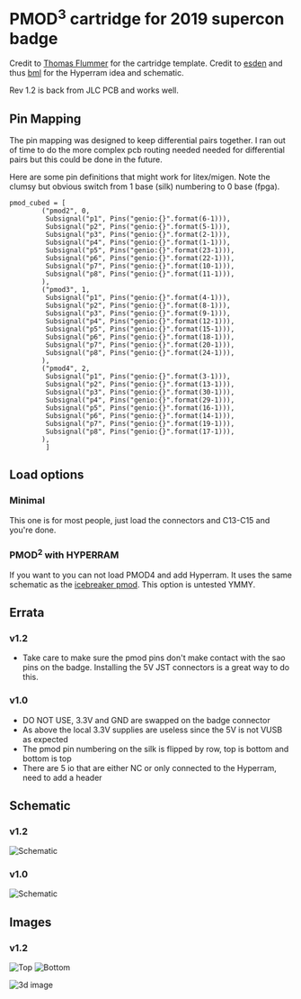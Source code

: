 # PMOD<sup>3</sup> cartridge for 2019 supercon badge

Credit to [Thomas Flummer](https://github.com/flummer) for the cartridge template. Credit to [esden](https://github.com/icebreaker-fpga/icebreaker-pmod/tree/master/hyperram/v1.0b) and thus [bml](https://github.com/blackmesalabs/hyperram) for the Hyperram idea and schematic.

Rev 1.2 is back from JLC PCB and works well.

## Pin Mapping

The pin mapping was designed to keep differential pairs together.  I ran out of time to do the more complex pcb routing needed needed for differential pairs but this could be done in the future.

Here are some pin definitions that might work for litex/migen.  Note the clumsy but obvious switch from 1 base (silk) numbering to 0 base (fpga).
```
pmod_cubed = [
        ("pmod2", 0,
         Subsignal("p1", Pins("genio:{}".format(6-1))),
         Subsignal("p2", Pins("genio:{}".format(5-1))),
         Subsignal("p3", Pins("genio:{}".format(2-1))),
         Subsignal("p4", Pins("genio:{}".format(1-1))),
         Subsignal("p5", Pins("genio:{}".format(23-1))),
         Subsignal("p6", Pins("genio:{}".format(22-1))),
         Subsignal("p7", Pins("genio:{}".format(10-1))),
         Subsignal("p8", Pins("genio:{}".format(11-1))),
        ),
        ("pmod3", 1,
         Subsignal("p1", Pins("genio:{}".format(4-1))),
         Subsignal("p2", Pins("genio:{}".format(8-1))),
         Subsignal("p3", Pins("genio:{}".format(9-1))),
         Subsignal("p4", Pins("genio:{}".format(12-1))),
         Subsignal("p5", Pins("genio:{}".format(15-1))),
         Subsignal("p6", Pins("genio:{}".format(18-1))),
         Subsignal("p7", Pins("genio:{}".format(20-1))),
         Subsignal("p8", Pins("genio:{}".format(24-1))),
        ),
        ("pmod4", 2,
         Subsignal("p1", Pins("genio:{}".format(3-1))),
         Subsignal("p2", Pins("genio:{}".format(13-1))),
         Subsignal("p3", Pins("genio:{}".format(30-1))),
         Subsignal("p4", Pins("genio:{}".format(29-1))),
         Subsignal("p5", Pins("genio:{}".format(16-1))),
         Subsignal("p6", Pins("genio:{}".format(14-1))),
         Subsignal("p7", Pins("genio:{}".format(19-1))),
         Subsignal("p8", Pins("genio:{}".format(17-1))),
        ),
         ]
```

## Load options

### Minimal

This one is for most people, just load the connectors and C13-C15 and you're done.

### PMOD<sup>2</sup> with HYPERRAM

If you want to you can not load PMOD4 and add Hyperram.  It uses the same schematic as the [icebreaker pmod](https://github.com/icebreaker-fpga/icebreaker-pmod/tree/master/hyperram/v1.0b).  This option is untested YMMY.

## Errata

### v1.2
 * Take care to make sure the pmod pins don't make contact with the sao pins on the badge.  Installing the 5V JST connectors is a great way to do this.

### v1.0

 * DO NOT USE, 3.3V and GND are swapped on the badge connector
 * As above the local 3.3V supplies are useless since the 5V is not VUSB as expected
 * The pmod pin numbering on the silk is flipped by row, top is bottom and bottom is top
 * There are 5 io that are either NC or only connected to the Hyperram, need to add a header

## Schematic

### v1.2
![Schematic](cartridge-schematic-v1.2.svg)

### v1.0
![Schematic](cartridge-schematic.svg)

## Images

### v1.2

![Top](image-v1.2-top.jpg)
![Bottom](image-v1.2-bottom.jpg)

![3d image](3d-view.png)
